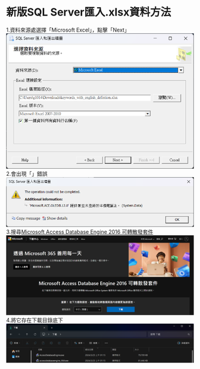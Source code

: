 # 新版SQL Server匯入.xlsx資料方法 
1.資料來源處選擇「Microsoft Excel」，點擊「Next」
![image](/Image/1.png)  
2.會出現「」錯誤  
![image](/Image/2.png)  
3.搜尋[Microsoft Access Database Engine 2016 可轉散發套件](https://www.microsoft.com/zh-tw/download/details.aspx?id=54920)
![image](/Image/3.png)
4.將它存在下載目錄底下
![image](/Image/4.png)
